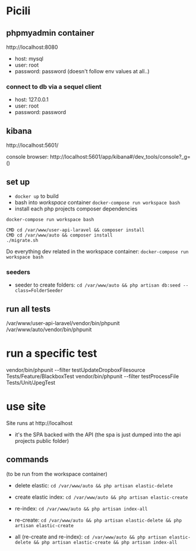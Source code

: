 # Picili

[build]: https://circleci.com/gh/samthomson/picili.svg?&style=shield

## phpmyadmin container

http://localhost:8080
- host: mysql
- user: root
- password: password
(doesn't follow env values at all..)

### connect to db via a sequel client
- host: 127.0.0.1
- user: root
- password: password

## kibana

http://localhost:5601/

console browser: http://localhost:5601/app/kibana#/dev_tools/console?_g=()


## set up

- `docker up` to build
- bash into *workspace* container `docker-compose run workspace bash`
- install each php projects composer dependencies

```
docker-compose run workspace bash

CMD cd /var/www/user-api-laravel && composer install
CMD cd /var/www/auto && composer install
./migrate.sh
```

Do everything dev related in the workspace container:
`docker-compose run workspace bash`



### seeders

- seeder to create folders: `cd /var/www/auto && php artisan db:seed --class=FolderSeeder`

## run all tests

/var/www/user-api-laravel/vendor/bin/phpunit
/var/www/auto/vendor/bin/phpunit

# run a specific test

vendor/bin/phpunit --filter testUpdateDropboxFilesource Tests/Feature/BlackboxTest
vendor/bin/phpunit --filter testProcessFile Tests/Unit/JpegTest

# use site

Site runs at http://localhost
- it's the SPA backed with the API (the spa is just dumped into the api projects public folder)

## commands

(to be run from the workspace container)

- delete elastic: `cd /var/www/auto && php artisan elastic-delete`
- create elastic index: `cd /var/www/auto && php artisan elastic-create`
- re-index: `cd /var/www/auto && php artisan index-all`

- re-create: `cd /var/www/auto && php artisan elastic-delete && php artisan elastic-create`
- all (re-create and re-index): `cd /var/www/auto && php artisan elastic-delete && php artisan elastic-create && php artisan index-all`